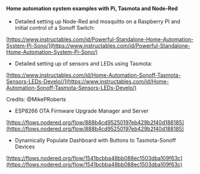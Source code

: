 #### Home automation system examples with Pi, Tasmota and Node-Red

* Detailed setting up Node-Red and mosquitto on a Raspberry PI and initial control of a Sonoff Switch:

[https://www.instructables.com/id/Powerful-Standalone-Home-Automation-System-Pi-Sono/](https://www.instructables.com/id/Powerful-Standalone-Home-Automation-System-Pi-Sono/)

* Detailed setting up of sensors and LEDs using Tasmota:

[https://www.instructables.com/id/Home-Automation-Sonoff-Tasmota-Sensors-LEDs-Develo//](https://www.instructables.com/id/Home-Automation-Sonoff-Tasmota-Sensors-LEDs-Develo/)

Credits: @MikePRoberts

* ESP8266 OTA Firmware Upgrade Manager and Server

[https://flows.nodered.org/flow/888b4cd95250197eb429b2f40d188185](https://flows.nodered.org/flow/888b4cd95250197eb429b2f40d188185)

* Dynamically Populate Dashboard with Buttons to Tasmota-Sonoff Devices

[https://flows.nodered.org/flow/1541bcbba48bb088ec1503dba109f63c](https://flows.nodered.org/flow/1541bcbba48bb088ec1503dba109f63c)
